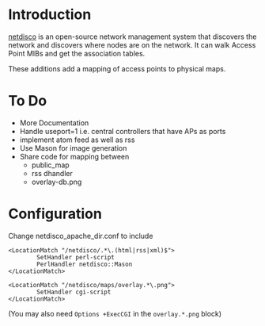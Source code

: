# Introduction #

[netdisco](http://netdisco.org) is an open-source network management system that discovers the network and discovers where nodes are on the network.  It can walk Access Point MIBs and get the association tables.

These additions add a mapping of access points to physical maps.

# To Do #

  * More Documentation
  * Handle useport=1 i.e. central controllers that have APs as ports
  * implement atom feed as well as rss
  * Use Mason for image generation
  * Share code for mapping between
    * public\_map
    * rss dhandler
    * overlay-db.png

# Configuration #

Change netdisco\_apache\_dir.conf to include

```
<LocationMatch "/netdisco/.*\.(html|rss|xml)$">
        SetHandler perl-script
        PerlHandler netdisco::Mason
</LocationMatch>

<LocationMatch "/netdisco/maps/overlay.*\.png">
        SetHandler cgi-script
</LocationMatch>
```

(You may also need `Options +ExecCGI` in the `overlay.*.png` block)